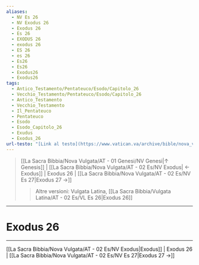 ```yaml
---
aliases:
  - NV Es 26
  - NV Exodus 26
  - Exodus 26
  - Es 26
  - EXODUS 26
  - exodus 26
  - ES 26
  - es 26
  - Es26
  - Es26
  - Exodus26
  - Exodus26
tags:
  - Antico_Testamento/Pentateuco/Esodo/Capitolo_26
  - Vecchio_Testamento/Pentateuco/Esodo/Capitolo_26
  - Antico_Testamento
  - Vecchio_Testamento
  - Il_Pentateuco
  - Pentateuco
  - Esodo
  - Esodo_Capitolo_26
  - Exudus
  - Exodus_26
url-testo: "[Link al testo](https://www.vatican.va/archive/bible/nova_vulgata/documents/nova-vulgata_vt_exodus_lt.html)"
---
```


> [[La Sacra Bibbia/Nova Vulgata/AT - 01 Genesi/NV Genesi|↑ Genesis]] | [[La Sacra Bibbia/Nova Vulgata/AT - 02 Es/NV Exodus| ← Exodus]] <span class="bianco">| Exodus 26 |</span> [[La Sacra Bibbia/Nova Vulgata/AT - 02 Es/NV Es 27|Exodus 27 →]]
>> <span class="verde">Altre versioni:</span>
>> Vulgata Latina, [[La Sacra Bibbia/Vulgata Latina/AT - 02 Es/VL Es 26|Exodus 26]]

---

# Exodus 26

---

[[La Sacra Bibbia/Nova Vulgata/AT - 02 Es/NV Exodus|Exodus]] | Exodus 26 | [[La Sacra Bibbia/Nova Vulgata/AT - 02 Es/NV Es 27|Exodus 27 →]]